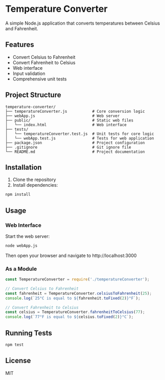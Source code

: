 # Temperature Converter

A simple Node.js application that converts temperatures between Celsius and Fahrenheit.

## Features

- Convert Celsius to Fahrenheit
- Convert Fahrenheit to Celsius
- Web interface
- Input validation
- Comprehensive unit tests


## Project Structure

```
temperature-converter/
├── temperatureConverter.js           # Core conversion logic
├── webApp.js                         # Web server
├── public/                           # Static web files
│   └── index.html                    # Web interface
├── tests/
│   └── temperatureConverter.test.js  # Unit tests for core logic
│   └── webApp.test.js                # Tests for web application
├── package.json                      # Project configuration
├── .gitignore                        # Git ignore file
└── README.md                         # Project documentation
```

## Installation

1. Clone the repository
2. Install dependencies:

```bash
npm install
```

## Usage

### Web Interface

Start the web server:

```bash
node webApp.js
```

Then open your browser and navigate to http://localhost:3000


### As a Module

```javascript
const TemperatureConverter = require('./temperatureConverter');

// Convert Celsius to Fahrenheit
const fahrenheit = TemperatureConverter.celsiusToFahrenheit(25);
console.log(`25°C is equal to ${fahrenheit.toFixed(2)}°F`);

// Convert Fahrenheit to Celsius
const celsius = TemperatureConverter.fahrenheitToCelsius(77);
console.log(`77°F is equal to ${celsius.toFixed(2)}°C`);
```

## Running Tests

```bash
npm test
```

## License

MIT
